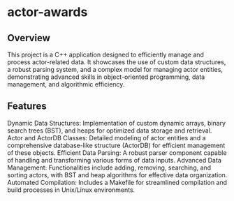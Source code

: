 # actor-awards

## Overview
This project is a C++ application designed to efficiently manage and process actor-related data. It showcases the use of custom data structures, a robust parsing system, and a complex model for managing actor entities, demonstrating advanced skills in object-oriented programming, data management, and algorithmic efficiency.

## Features
Dynamic Data Structures: Implementation of custom dynamic arrays, binary search trees (BST), and heaps for optimized data storage and retrieval.
Actor and ActorDB Classes: Detailed modeling of actor entities and a comprehensive database-like structure (ActorDB) for efficient management of these objects.
Efficient Data Parsing: A robust parser component capable of handling and transforming various forms of data inputs.
Advanced Data Management: Functionalities include adding, removing, searching, and sorting actors, with BST and heap algorithms for effective data organization.
Automated Compilation: Includes a Makefile for streamlined compilation and build processes in Unix/Linux environments.
